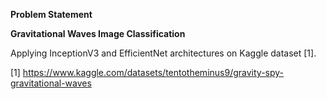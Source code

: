 **Problem Statement**

**Gravitational Waves Image Classification**




Applying InceptionV3 and EfficientNet architectures on Kaggle dataset [1].

[1] https://www.kaggle.com/datasets/tentotheminus9/gravity-spy-gravitational-waves
